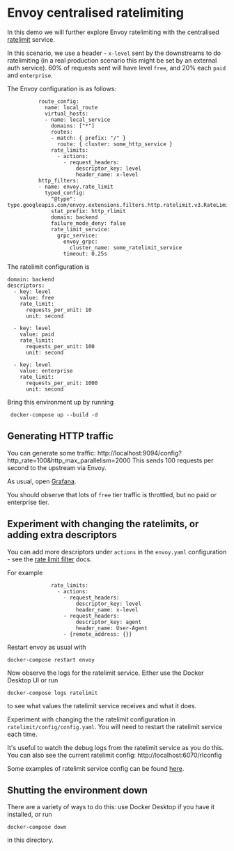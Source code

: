 # Envoy centralised ratelimiting

In this demo we will further explore Envoy ratelimiting with the centralised [ratelimit](https://github.com/envoyproxy/ratelimit) service.

In this scenario, we use a header - `x-level` sent by the downstreams to do ratelimiting (in a real production scenario this might be set by
an external auth service). 60% of requests sent will have level `free`, and 20% each `paid` and `enterprise`.

The Envoy configuration is as follows:

```
          route_config:
            name: local_route
            virtual_hosts:
            - name: local_service
              domains: ["*"]
              routes:
              - match: { prefix: "/" }
                route: { cluster: some_http_service }
              rate_limits:
                - actions:
                  - request_headers:
                      descriptor_key: level
                      header_name: x-level
          http_filters:
          - name: envoy.rate_limit
            typed_config: 
              "@type": type.googleapis.com/envoy.extensions.filters.http.ratelimit.v3.RateLimit
              stat_prefix: http_rlimit
              domain: backend
              failure_mode_deny: false
              rate_limit_service:
                grpc_service:
                  envoy_grpc:
                    cluster_name: some_ratelimit_service
                  timeout: 0.25s  
```

The ratelimit configuration is

```
domain: backend
descriptors:
  - key: level
    value: free
    rate_limit:
      requests_per_unit: 10
      unit: second

  - key: level
    value: paid
    rate_limit:
      requests_per_unit: 100
      unit: second

  - key: level
    value: enterprise
    rate_limit:
      requests_per_unit: 1000
      unit: second
```


Bring this environment up by running 

```
 docker-compose up --build -d
```

## Generating HTTP traffic

You can generate some traffic: http://localhost:9094/config?http_rate=100&http_max_parallelism=2000
This sends 100 requests per second to the upstream via Envoy.

As usual, open [Grafana](http://localhost:3000/d/workshop/load-management-workshop?orgId=1&refresh=5s).

You should observe that lots of `free` tier traffic is throttled, but no paid or enterprise tier.

## Experiment with changing the ratelimits, or adding extra descriptors

You can add more descriptors under `actions` in the `envoy.yaml` configuration - see the [rate limit filter](https://www.envoyproxy.io/docs/envoy/latest/configuration/http/http_filters/rate_limit_filter)
docs.

For example

```
              rate_limits:
                - actions:
                  - request_headers:
                      descriptor_key: level
                      header_name: x-level
                  - request_headers:
                      descriptor_key: agent
                      header_name: User-Agent
                  - {remote_address: {}}
```

Restart envoy as usual with 

```
docker-compose restart envoy
```

Now observe the logs for the ratelimit service. Either use the Docker Desktop UI or run 

```
docker-compose logs ratelimit
```

to see what values the ratelimit service receives and what it does.

Experiment with changing the the ratelimit configuration in `ratelimit/config/config.yaml`.
You will need to restart the ratelimit service each time.

It's useful to watch the debug logs from the ratelimit service as you do this.
You can also see the current ratelimit config: http://localhost:6070/rlconfig

Some examples of ratelimit service config can be found [here](https://github.com/envoyproxy/ratelimit?tab=readme-ov-file#examples).

## Shutting the environment down

There are a variety of ways to do this: use Docker Desktop if you have it installed, or run 
```
docker-compose down
```
in this directory.
